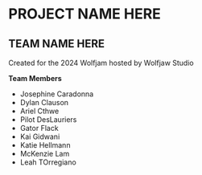 # PROJECT NAME HERE
## TEAM NAME HERE
Created for the 2024 Wolfjam hosted by Wolfjaw Studio

**Team Members**
- Josephine Caradonna
- Dylan Clauson
- Ariel Cthwe
- Pilot DesLauriers
- Gator Flack
- Kai Gidwani
- Katie Hellmann
- McKenzie Lam
- Leah TOrregiano
